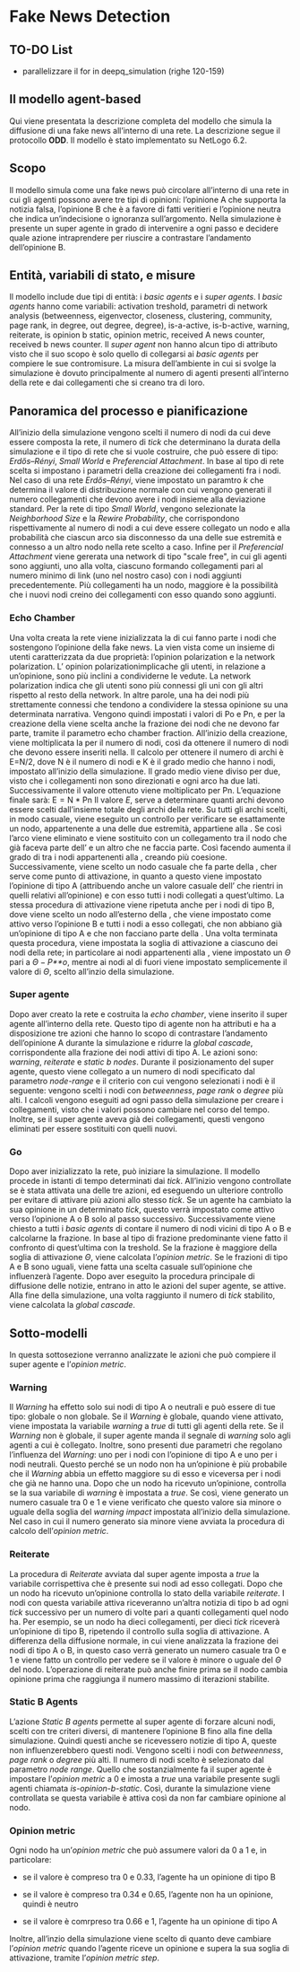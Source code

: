 # Fake News Detection

## TO-DO List
- parallelizzare il for in deepq_simulation (righe 120-159)


## Il modello agent-based

Qui viene presentata la descrizione completa del modello che simula la
diffusione di una fake news all’interno di una rete. La descrizione
segue il protocollo **ODD**. Il modello è stato implementato su NetLogo
6.2.

## Scopo

Il modello simula come una fake news può circolare all’interno di una
rete in cui gli agenti possono avere tre tipi di opinioni: l’opinione A
che supporta la notizia falsa, l’opinione B che è a favore di fatti
veritieri e l’opinione neutra che indica un’indecisione o ignoranza
sull’argomento. Nella simulazione è presente un super agente in grado di
intervenire a ogni passo e decidere quale azione intraprendere per
riuscire a contrastare l’andamento dell’opinione B.

## Entità, variabili di stato, e misure

Il modello include due tipi di entità: i *basic agents* e i *super
agents*. I *basic agents* hanno come variabili: activation treshold,
parametri di network analysis (betweenness, eigenvector, closeness,
clustering, community, page rank, in degree, out degree, degree),
is-a-active, is-b-active, warning, reiterate, is opinion b static,
opinion metric, received A news counter, received b news counter. Il
*super agent* non hanno alcun tipo di attributo visto che il suo scopo è
solo quello di collegarsi ai *basic agents* per compiere le sue
contromisure. La misura dell’ambiente in cui si svolge la simulazione è
dovuto principalmente al numero di agenti presenti all’interno della
rete e dai collegamenti che si creano tra di loro.

## Panoramica del processo e pianificazione

All’inizio della simulazione vengono scelti il numero di nodi da cui
deve essere composta la rete, il numero di *tick* che determinano la
durata della simulazione e il tipo di rete che si vuole costruire, che
può essere di tipo: *Erdős–Rényi*, *Small World* e *Preferencial
Attachment*. In base al tipo di rete scelta si impostano i parametri
della creazione dei collegamenti fra i nodi. Nel caso di una rete
*Erdős–Rényi*, viene impostato un paramtro *k* che determina il valore
di distribuzione normale con cui vengono generati il numero collegamenti
che devono avere i nodi insieme alla deviazione standard. Per la rete di
tipo *Small World*, vengono selezionate la *Neighborhood Size* e la
*Rewire Probability*, che corrispondono rispettivamente al numero di
nodi a cui deve essere collegato un nodo e alla probabilità che ciascun
arco sia disconnesso da una delle sue estremità e connesso a un altro
nodo nella rete scelto a caso. Infine per il *Preferencial Attachment*
viene gererata una network di tipo "scale free", in cui gli agenti sono
aggiunti, uno alla volta, ciascuno formando collegamenti pari al numero
minimo di link (uno nel nostro caso) con i nodi aggiunti
precedentemente. Più collegamenti ha un nodo, maggiore è la possibilità
che i nuovi nodi creino dei collegamenti con esso quando sono
aggiunti.  
### Echo Chamber
Una volta creata la rete viene inizializzata la di cui fanno parte i
nodi che sostengono l’opinione della fake news. La vien vista come un
insieme di utenti caratterizzata da due proprietà: l’opinion polarization e la network polarization. 
L’ opinion polarizationimplicache gli utenti, in relazione a un’opinione, sono più inclini a
condividerne le vedute. La network polarization indica che gli utenti sono più connessi gli
uni con gli altri rispetto al resto della network. In altre parole, una
ha dei nodi più strettamente connessi che tendono a condividere la
stessa opinione su una determinata narrativa. Vengono quindi impostati i
valori di Po e Pn, e per la creazione della viene scelta
anche la frazione dei nodi che ne devono far parte, tramite il parametro
echo chamber fraction. All’inizio della creazione, viene moltiplicata la per il numero di
nodi, così da ottenere il numero di nodi che devono essere inseriti
nella. Il calcolo per ottenere il numero di archi è E=N/2, dove N è
il numero di nodi e K è il grado medio che hanno i nodi, impostato
all’inizio della simulazione. Il grado medio viene diviso per due, visto
che i collegamenti non sono direzionati e ogni arco ha due lati.
Successivamente il valore ottenuto viene moltiplicato per Pn.
L’equazione finale sarà:
E = N * Pn
Il valore *E*, serve a determinare quanti archi devono essere scelti
dall’insieme totale degli archi della rete. Su tutti gli archi scelti,
in modo casuale, viene eseguito un controllo per verificare se
esattamente un nodo, appartenente a una delle due estremità, appartiene
alla . Se così l’arco viene eliminato e viene sostituito con un
collegamento tra il nodo che già faceva parte dell’ e un altro che ne
faccia parte. Così facendo aumenta il grado di tra i nodi appartenenti
alla , creando più coesione. Successivamente, viene scelto un nodo
casuale che fa parte della , cher serve come punto di attivazione, in
quanto a questo viene impostato l’opinione di tipo A (attribuendo anche
un valore casuale dell’ che rientri in quelli relativi all’opinione) e
con esso tutti i nodi collegati a quest’ultimo. La stessa procedura di
attivazione viene ripetuta anche per i nodi di tipo B, dove viene scelto
un nodo all’esterno della , che viene impostato come attivo verso
l’opinione B e tutti i nodi a esso collegati, che non abbiano già
un’opinione di tipo A e che non facciano parte della . Una volta
terminata questa procedura, viene impostata la soglia di attivazione a
ciascuno dei nodi della rete; in particolare ai nodi appartenenti alla ,
viene impostato un *Θ* pari a *Θ* − *P**o*, mentre ai nodi al di fuori
viene impostato semplicemente il valore di *Θ*, scelto all’inzio della
simulazione.
### Super agente
Dopo aver creato la rete e costruita la *echo chamber*,
viene inserito il super agente all’interno della rete. Questo tipo di
agente non ha attributi e ha a disposizione tre azioni che hanno lo
scopo di contrastare l’andamento dell’opinione A durante la simulazione
e ridurre la *global cascade*, corrispondente alla frazione dei nodi
attivi di tipo A. Le azioni sono: *warning*, *reiterate* e *static b
nodes*. Durante il posizionamento del super agente, questo viene
collegato a un numero di nodi specificato dal parametro *node-range* e
il criterio con cui vengono selezionati i nodi è il seguente: vengono
scelti i nodi con *betweenness*, *page rank* o *degree* più alti. I
calcoli vengono eseguiti ad ogni passo della simulazione per creare i
collegamenti, visto che i valori possono cambiare nel corso del tempo.
Inoltre, se il super agente aveva già dei collegamenti, questi vengono
eliminati per essere sostituiti con quelli nuovi.  
### Go
Dopo aver inizializzato la rete, può iniziare la simulazione. Il
modello procede in istanti di tempo determinati dai *tick*. All’inizio
vengono controllate se è stata attivata una delle tre azioni, ed
eseguendo un ulteriore controllo per evitare di attivare più azioni allo
stesso *tick*. Se un agente ha cambiato la sua opinione in un
determinato *tick*, questo verrà impostato come attivo verso l’opinione
A o B solo al passo successivo. Successivamente viene chiesto a tutti i
*basic agents* di contare il numero di nodi vicini di tipo A o B e
calcolarne la frazione. In base al tipo di frazione predominante viene
fatto il confronto di quest’ultima con la treshold. Se la frazione è
maggiore della soglia di attivazione *Θ*, viene calcolata l’*opinion
metric*. Se le frazioni di tipo A e B sono uguali, viene fatta una
scelta casuale sull’opinione che influenzerà l’agente. Dopo aver
eseguito la procedura principale di diffusione delle notizie, entrano in
atto le azioni del super agente, se attive. Alla fine della simulazione,
una volta raggiunto il numero di *tick* stabilito, viene calcolata la
*global cascade*.

## Sotto-modelli

In questa sottosezione verranno analizzate le azioni che può compiere il
super agente e l’*opinion metric*.

### Warning

Il *Warning* ha effetto solo sui nodi di tipo A o neutrali e può essere
di tue tipo: globale o non globale. Se il *Warning* è globale, quando
viene attivato, viene impostata la variabile *warning* a *true* di tutti
gli agenti della rete. Se il *Warning* non è globale, il super agente
manda il segnale di *warning* solo agli agenti a cui è collegato.
Inoltre, sono presenti due parametri che regolano l’influenza del
*Warning*: uno per i nodi con l’opinione di tipo A e uno per i nodi
neutrali. Questo perché se un nodo non ha un’opinione è più probabile
che il *Warning* abbia un effetto maggiore su di esso e viceversa per i
nodi che già ne hanno una. Dopo che un nodo ha ricevuto un’opinione,
controlla se la sua variabile di *warning* è impostata a *true*. Se
così, viene generato un numero casuale tra 0 e 1 e viene verificato che
questo valore sia minore o uguale della soglia del *warning impact*
impostata all’inizio della simulazione. Nel caso in cui il numero
generato sia minore viene avviata la procedura di calcolo dell’*opinion
metric*.

### Reiterate

La procedura di *Reiterate* avviata dal super agente imposta a *true* la
variabile corrispettiva che è presente sui nodi ad esso collegati. Dopo
che un nodo ha ricevuto un’opinione controlla lo stato della variabile
*reiterate*. I nodi con questa variabile attiva riceveranno un’altra
notizia di tipo b ad ogni *tick* successivo per un numero di volte pari
a quanti collegamenti quel nodo ha. Per esempio, se un nodo ha dieci
collegamenti, per dieci *tick* riceverà un’opinione di tipo B, ripetendo
il controllo sulla soglia di attivazione. A differenza della diffusione
normale, in cui viene analizzata la frazione dei nodi di tipo A o B, in
questo caso verrà generato un numero casuale tra 0 e 1 e viene fatto un
controllo per vedere se il valore è minore o uguale del *Θ* del nodo.
L’operazione di reiterate può anche finire prima se il nodo cambia
opinione prima che raggiunga il numero massimo di iterazioni stabilite.

### Static B Agents

L’azione *Static B agents* permette al super agente di forzare alcuni
nodi, scelti con tre criteri diversi, di mantenere l’opinione B fino
alla fine della simulazione. Quindi questi anche se ricevessero notizie
di tipo A, queste non influenzerebbero questi nodi. Vengono scelti i
nodi con *betweenness*, *page rank* o *degree* più alti. Il numero di
nodi scelto è selezionato dal parametro *node range*. Quello che
sostanzialmente fa il super agente è impostare l’*opinion metric* a 0 e
imosta a *true* una variabile presente sugli agenti chiamata
*is-opinion-b-static*. Così, durante la simulazione viene controllata se
questa variabile è attiva così da non far cambiare opinione al nodo.

### Opinion metric

Ogni nodo ha un’*opinion metric* che può assumere valori da 0 a 1 e, in
particolare:

-   se il valore è compreso tra 0 e 0.33, l’agente ha un opinione di
    tipo B

-   se il valore è compreso tra 0.34 e 0.65, l’agente non ha un
    opinione, quindi è neutro

-   se il valore è comrpreso tra 0.66 e 1, l’agente ha un opinione di
    tipo A

Inoltre, all’inzio della simulazione viene scelto di quanto deve
cambiare l’*opinion metric* quando l’agente riceve un opinione e supera
la sua soglia di attivazione, tramite l’*opinion metric step*.
